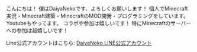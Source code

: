 こんにちは！
僕はDaiyaNekoです、よろしくお願いします！
個人でMinecraft実況・Minecraft建築・MinecraftのMOD開発・プログラミングをしています。
Youtubeもやってます。
コラボや参加は嬉しいです！
特にMinecraftのサーバーへの参加は超嬉しいです！

Line公式アカウントはこちら:
[DaiyaNeko LINE公式アカウント](https://lin.ee/NBFvFfu)

<!---
DiamondGotCat/DiamondGotCat is a ✨ special ✨ repository because its `README.md` (this file) appears on your GitHub profile.
You can click the Preview link to take a look at your changes.
--->
